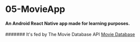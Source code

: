 # 05-MovieApp
#### An Android React Native app made for learning purposes. 

####### It's fed by The Movie Database API [Movie Database](https://www.themoviedb.org/?language=es)
